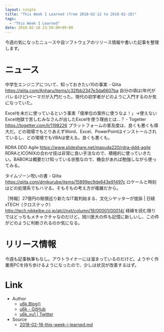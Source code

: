 ```yaml
---
layout: single
title: "This Week I Learned (from 2018-02-12 to 2018-02-18)"
tags:
  - "This Week I Learned"
date: 2018-02-18 23:50:00+09:00
---
```


今週の気になったニュースや自ソフトウェアのリリース情報や書いた記事を整理します。

# ニュース

中学生エンジニアについて、知っておきたい10の事実 - Qiita https://qiita.com/Anharu/items/c32fbb2347e3da6607ba
自分の頃は(年代がバレるけど)ベーマガが入門だった。現代の初学者がどのように入門するのか気になっていた。

Excelを未だに使っているという事実「億単位の案件に使うなよ！」→使えないExcel地獄で苦しむみなさんが出したExcelを使う理由とは…？ - Togetter https://togetter.com/li/1198226
プラットフォームの普及度は、良くも悪くも偉大だ。どの現場でもとりあえずWord、Excel、PowerPointはインストールされているし、どの環境でもVBAは使える。良くも悪くも。

RDRA DDD Agile https://www.slideshare.net/masuda220/rdra-ddd-agile
RDRAとICONIXの合わせ技は非常に良い手法なので、積極的に使っていきたい。BABOKは概要だけ知っている状態なので、機会があれば勉強しながら使ってみる。

タイムゾーン呪いの書 - Qiita https://qiita.com/dmikurube/items/15899ec9de643e91497c
ロケールと時刻はどの処理系でもハマる。そもそもの考え方が複雑だから。

［特報］27億円の賠償巡り新たなIT裁判始まる、文化シヤッターが提訴 | 日経 xTECH（クロステック） http://tech.nikkeibp.co.jp/atcl/nxt/column/18/00001/00014/
経緯を読む限りではどっちもメチャクチャなのだけど。旭川医大の件も記憶に新しいし、この件がどのように判断されるのか気になる。

# リリース情報

今週も記事執筆もなし。アウトライナーには溜まっているのだけど。ようやく作業用PCを持ち歩けるようになったので、少しは状況が改善するはず。

# Link

- Author
    - [u6k.Blog()](https://blog.u6k.me/)
    - [u6k - GitHub](https://github.com/u6k)
    - [u6k_yu1 \| Twitter](https://twitter.com/u6k_yu1)
- Source
    - [2018-02-18-this-week-i-learned.md](https://github.com/u6k/blog/blob/master/_posts/2018-02-18-this-week-i-learned.md)

